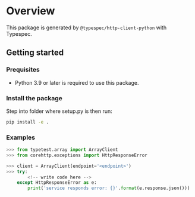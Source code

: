 # Overview

This package is generated by `@typespec/http-client-python` with Typespec.

## Getting started

### Prequisites

- Python 3.9 or later is required to use this package.

### Install the package

Step into folder where setup.py is then run:

```bash
pip install -e .
```

### Examples

```python
>>> from typetest.array import ArrayClient
>>> from corehttp.exceptions import HttpResponseError

>>> client = ArrayClient(endpoint='<endpoint>')
>>> try:
        <!-- write code here -->
    except HttpResponseError as e:
        print('service responds error: {}'.format(e.response.json()))
```
